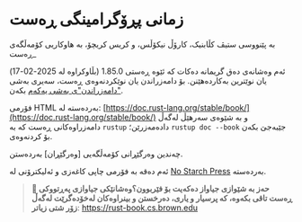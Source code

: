 # زمانی پڕۆگرامینگی ڕەست
بە پێنووسی ستیڤ کڵابنیک، کارۆڵ نیکۆڵس، و کریس کریچۆ، بە هاوکاریی کۆمەڵگەی ڕەست_

ئەم وەشانەی دەق گریمانە دەکات کە ئێوە ڕەستی 1.85.0 (بڵاوکراوە لە 2025-02-17)
یان نوێترین بەکاردەهێنن. بۆ دامەزراندن یان نوێکردنەوەی ڕەست، سەیری بەشی ["دامەزراندن"ی بەشی یەکەم][install] بکەن.

فۆرمی HTML بەردەستە لە:
[https://doc.rust-lang.org/stable/book/](https://doc.rust-lang.org/stable/book/)
و بە شێوەی سەرهێڵ لەگەڵ دامەزراوەکانی ڕەست کە بە `rustup` دادەمەزرێن؛ `rustup doc --book` جێبەجێ بکەن بۆ کردنەوەی.

چەندین وەرگێڕانی کۆمەڵگەیی [وەرگێڕان] بەردەستن.

ئەم دەقە بە فۆرمی چاپی کاغەزی و ئەلیکترۆنی لە [No Starch Press][nsprust] بەردەستە.

[install]: ch01-01-installation.html
[nsprust]: https://nostarch.com/rust-programming-language-2nd-edition
[translations]: appendix-06-translation.html

> **🚨 حەز بە شێوازی جیاواز دەکەیت بۆ فێربوون؟وەشانێکی جیاوازی پەڕتووکی ڕەست تاقی بکەوە، کە پرسیار و یاری، دەرخستن و بینراوەكان لەخۆدەگرێت لەگەڵ زۆر شتی زیاتر**: <https://rust-book.cs.brown.edu>
